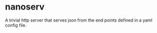 # nanoserv
A trivial http server that serves json from the end points defined in a yaml config file.
